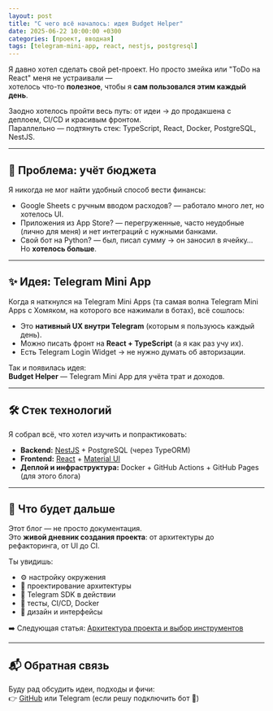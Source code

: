 ```yaml
---
layout: post
title: "С чего всё началось: идея Budget Helper"
date: 2025-06-22 10:00:00 +0300
categories: [проект, вводная]
tags: [telegram-mini-app, react, nestjs, postgresql]
---
```


Я давно хотел сделать свой pet-проект. Но просто змейка или "ToDo на React" меня не устраивали —  
хотелось что-то **полезное**, чтобы я **сам пользовался этим каждый день**.

Заодно хотелось пройти весь путь: от идеи → до продакшена с деплоем, CI/CD и красивым фронтом.  
Параллельно — подтянуть стек: TypeScript, React, Docker, PostgreSQL, NestJS.

---

## 💸 Проблема: учёт бюджета

Я никогда не мог найти удобный способ вести финансы:

- Google Sheets с ручным вводом расходов? — работало много лет, но хотелось UI.
- Приложения из App Store? — перегруженные, часто неудобные (лично для меня) и нет интеграций с нужными банками.
- Свой бот на Python? — был, писал сумму → он заносил в ячейку… Но **хотелось больше**.

---

## ✨ Идея: Telegram Mini App

Когда я наткнулся на Telegram Mini Apps (та самая волна Telegram Mini Apps с Хомяком, на которого все нажимали в ботах), всё сошлось:

- Это **нативный UX внутри Telegram** (которым я пользуюсь каждый день).
- Можно писать фронт на **React + TypeScript** (а я как раз учу их).
- Есть Telegram Login Widget → не нужно думать об авторизации.

Так и появилась идея:  
**Budget Helper** — Telegram Mini App для учёта трат и доходов.

---

## 🛠️ Стек технологий

Я собрал всё, что хотел изучить и попрактиковать:

- **Backend:** [NestJS](https://nestjs.com/) + PostgreSQL (через TypeORM)
- **Frontend:** [React](https://react.dev/) + [Material UI](https://mui.com/)
- **Деплой и инфраструктура:** Docker + GitHub Actions + GitHub Pages (для этого блога)

---

## 📖 Что будет дальше

Этот блог — не просто документация.  
Это **живой дневник создания проекта**: от архитектуры до рефакторинга, от UI до CI.

Ты увидишь:
- ⚙️ настройку окружения
- 🧱 проектирование архитектуры
- 🤖 Telegram SDK в действии
- 🧪 тесты, CI/CD, Docker
- 🎨 дизайн и интерфейсы

➡️ Следующая статья: [Архитектура проекта и выбор инструментов](/posts/architecture)

---

## 📬 Обратная связь

Буду рад обсудить идеи, подходы и фичи:  
👉 [GitHub](https://github.com/Dimagious) или Telegram (если решу подключить бот 🤖)
